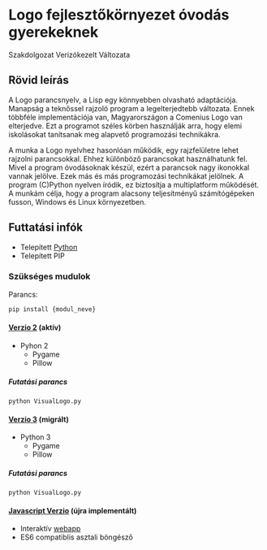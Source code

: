 # Logo fejlesztőkörnyezet óvodás gyerekeknek 
Szakdolgozat Verizókezelt Változata

## Rövid leírás

A Logo parancsnyelv, a Lisp egy könnyebben olvasható adaptációja. Manapság a teknőssel rajzoló program a legelterjedtebb változata. Ennek többféle implementációja van, Magyarországon a Comenius Logo van elterjedve. Ezt a programot széles körben használják arra, hogy elemi iskolásokat tanítsanak meg alapvető programozási technikákra.

A munka a Logo nyelvhez hasonlóan működik, egy rajzfelületre lehet rajzolni parancsokkal. Ehhez
különböző parancsokat használhatunk fel. Mivel a program óvodásoknak készül, ezért a parancsok
nagy ikonokkal vannak jelölve. Ezek más és más programozási technikákat jelölnek. A program
(C)Python nyelven íródik, ez biztosítja a multiplatform működését. A munkám célja, hogy a program
alacsony teljesítményű számítógépeken fusson, Windows és Linux környezetben. 


## Futtatási infók

- Telepített [Python](https://www.python.org/)
- Telepített PIP

### Szükséges mudulok

Parancs:
```sh
pip install {modul_neve}
```

#### [Verzio 2](https://github.com/wahur666/VisualLogo/tree/master/szakdoliV2) (aktív)

- Pyhon 2
    - Pygame
    - Pillow

##### Futatási parancs

    python VisualLogo.py

#### [Verzio 3](https://github.com/wahur666/VisualLogo/tree/master/szakdoliV3) (migrált)

- Python 3
    - Pygame
    - Pillow

##### Futatási parancs

    python VisualLogo.py




#### [Javascript Verzio](https://github.com/wahur666/VisualLogo/tree/master/docs) (újra implementált)

- Interaktív [webapp](http://wahur666.github.io/VisualLogo/)
- ES6 compatiblis asztali böngésző


